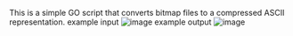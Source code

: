 This is a simple GO script that converts bitmap files to a compressed ASCII representation. 
example input 
![image](https://github.com/madbailey/BitMap/assets/83782902/159c086b-40b0-48a4-9fa0-51882d855654)
example output
![image](https://github.com/madbailey/BitMap/assets/83782902/c3574f10-b985-4ae4-9af1-9475e705f457)
